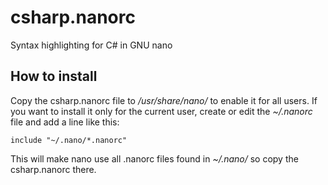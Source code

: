 # csharp.nanorc
Syntax highlighting for C# in GNU nano

## How to install
Copy the csharp.nanorc file to */usr/share/nano/* to enable it for all users.
If you want to install it only for the current user, create or edit the *\~/.nanorc* file and add a line like this:
```
include "~/.nano/*.nanorc"
```
This will make nano use all .nanorc files found in *\~/.nano/* so copy the csharp.nanorc there.
